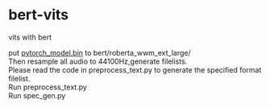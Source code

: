 # bert-vits
vits with bert

put [pytorch_model.bin](https://huggingface.co/hfl/chinese-roberta-wwm-ext-large/resolve/main/pytorch_model.bin)
to bert/roberta_wwm_ext_large/  
Then resample all audio to 44100Hz,generate filelists.  
Please read the code in preprocess_text.py to generate the specified format filelist.  
Run preprocess_text.py  
Run spec_gen.py  
